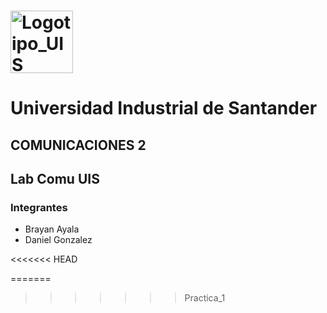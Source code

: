 #  <img width="100" height="100" alt="Logotipo_UIS" src="https://github.com/user-attachments/assets/8988a266-81fd-47d7-b9c8-4653d853be25" /> 

# Universidad Industrial de Santander

## COMUNICACIONES 2 

## Lab Comu UIS

### Integrantes

- Brayan Ayala
- Daniel Gonzalez


<<<<<<< HEAD

=======
>>>>>>> Practica_1
